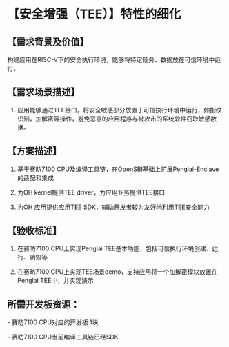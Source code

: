 #  【安全增强（TEE）】特性的细化

## 【需求背景及价值】

  构建应用在RISC-V下的安全执行环境，能够将特定任务、数据放在可信环境中运行。

## 【需求场景描述】

1. 应用能够通过TEE接口，将安全敏感部分放置于可信执行环境中运行，如指纹识别，加解密等操作，避免恶意的应用程序与被攻击的系统软件窃取敏感数据。

## 【方案描述】 

1. 基于赛昉7100 CPU及编译工具链，在OpenSBI基础上扩展Penglai-Enclave的适配和集成

2. 为OH kernel提供TEE driver，为应用业务提供TEE接口

3. 为OH 应用提供应用TEE SDK，辅助开发者较为友好地利用TEE安全能力

## 【验收标准】

1. 在赛昉7100 CPU上实现Penglai TEE基本功能，包括可信执行环境创建、运行、销毁等

2. 在赛昉7100 CPU上实现TEE场景demo，支持应用将一个加解密模块放置在Penglai TEE中，并实现演示

## **所需开发板资源：**

\- 赛昉7100 CPU对应的开发板 1块

\- 赛昉7100 CPU当前编译工具链已经SDK

